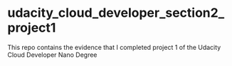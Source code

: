 # udacity_cloud_developer_section2_project1
This repo contains the evidence that I completed project 1 of the Udacity Cloud Developer Nano Degree
